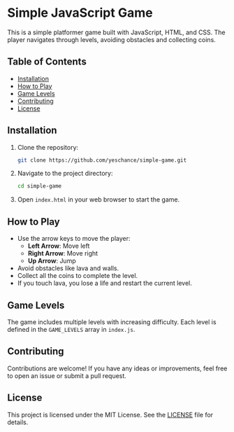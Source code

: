 # Simple JavaScript Game

This is a simple platformer game built with JavaScript, HTML, and CSS. The player navigates through levels, avoiding obstacles and collecting coins.

## Table of Contents

- [Installation](#installation)
- [How to Play](#how-to-play)
- [Game Levels](#game-levels)
- [Contributing](#contributing)
- [License](#license)

## Installation

1. Clone the repository:
    ```bash
    git clone https://github.com/yeschance/simple-game.git
    ```
2. Navigate to the project directory:
    ```bash
    cd simple-game
    ```
3. Open `index.html` in your web browser to start the game.

## How to Play

- Use the arrow keys to move the player:
  - **Left Arrow**: Move left
  - **Right Arrow**: Move right
  - **Up Arrow**: Jump
- Avoid obstacles like lava and walls.
- Collect all the coins to complete the level.
- If you touch lava, you lose a life and restart the current level.

## Game Levels

The game includes multiple levels with increasing difficulty. Each level is defined in the `GAME_LEVELS` array in `index.js`.

## Contributing

Contributions are welcome! If you have any ideas or improvements, feel free to open an issue or submit a pull request.

## License

This project is licensed under the MIT License. See the [LICENSE](LICENSE) file for details.
